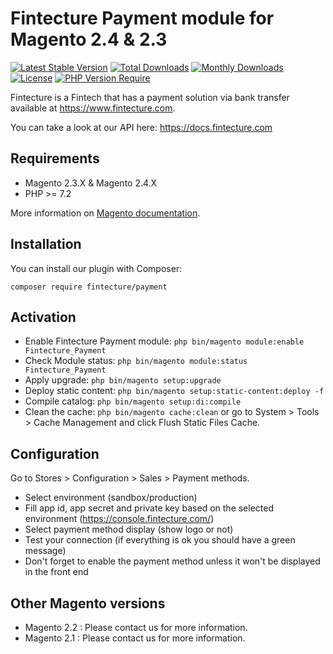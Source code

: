 # Fintecture Payment module for Magento 2.4 & 2.3

[![Latest Stable Version](http://poser.pugx.org/fintecture/payment/v)](https://packagist.org/packages/fintecture/payment) [![Total Downloads](http://poser.pugx.org/fintecture/payment/downloads)](https://packagist.org/packages/fintecture/payment) [![Monthly Downloads](http://poser.pugx.org/fintecture/payment/d/monthly)](https://packagist.org/packages/fintecture/payment) [![License](http://poser.pugx.org/fintecture/payment/license)](https://packagist.org/packages/fintecture/payment) [![PHP Version Require](http://poser.pugx.org/fintecture/payment/require/php)](https://packagist.org/packages/fintecture/payment)

Fintecture is a Fintech that has a payment solution via bank transfer available at https://www.fintecture.com.

You can take a look at our API here: https://docs.fintecture.com

## Requirements

- Magento 2.3.X & Magento 2.4.X
- PHP >= 7.2

More information on [Magento documentation](https://devdocs.magento.com/guides/v2.4/install-gde/system-requirements.html).

## Installation

You can install our plugin with Composer:

`composer require fintecture/payment`

## Activation

- Enable Fintecture Payment module: `php bin/magento module:enable Fintecture_Payment`
- Check Module status: `php bin/magento module:status Fintecture_Payment`
- Apply upgrade: `php bin/magento setup:upgrade`
- Deploy static content: `php bin/magento setup:static-content:deploy -f`
- Compile catalog: `php bin/magento setup:di:compile`
- Clean the cache: `php bin/magento cache:clean` or go to System > Tools > Cache Management and click Flush Static Files Cache.

## Configuration

Go to Stores > Configuration > Sales > Payment methods.

- Select environment (sandbox/production)
- Fill app id, app secret and private key based on the selected environment (https://console.fintecture.com/)
- Select payment method display (show logo or not)
- Test your connection (if everything is ok you should have a green message)
- Don't forget to enable the payment method unless it won't be displayed in the front end

## Other Magento versions

- Magento 2.2 : Please contact us for more information.
- Magento 2.1 : Please contact us for more information.

